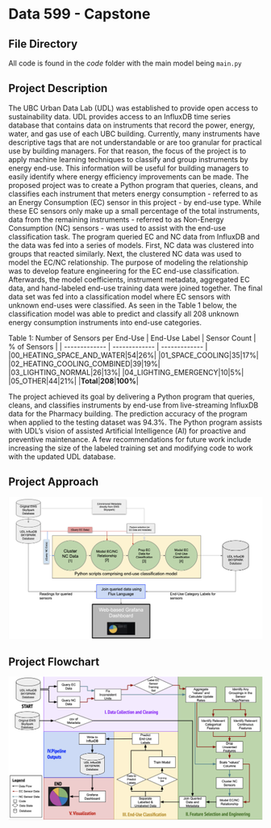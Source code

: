 # Data 599 - Capstone


## File Directory
All code is found in the *code* folder with the main model being <code>main.py</code>

## Project Description
The UBC Urban Data Lab (UDL) was established to provide open access to sustainability data. UDL provides access to an InfluxDB time series database that contains data on instruments that record the power, energy, water, and gas use of each UBC building. Currently, many instruments have descriptive tags that are not understandable or are too granular for practical use by building managers. For that reason, the focus of the project is to apply machine learning techniques to classify and group instruments by energy end-use. This information will be useful for building managers to easily identify where energy efficiency improvements can be made.
The proposed project was to create a Python program that queries, cleans, and classifies each instrument that meters energy consumption - referred to as an Energy Consumption (EC) sensor in this project - by end-use type. While these EC sensors only make up a small percentage of the total instruments, data from the remaining instruments - referred to as Non-Energy Consumption (NC) sensors - was used to assist with the end-use classification task. The program queried EC and NC data from InfluxDB and the data was fed into a series of models. First, NC data was clustered into groups that reacted similarly. Next, the clustered NC data was used to model the EC/NC relationship. The purpose of modeling the relationship was to develop feature engineering for the EC end-use classification. Afterwards, the model coefficients, instrument metadata, aggregated EC data, and hand-labeled end-use training data were joined together. The final data set was fed into a classification model where EC sensors with unknown end-uses were classified. 
As seen in the Table 1 below, the classification model was able to predict and classify all 208 unknown energy consumption instruments into end-use categories.

Table 1: Number of Sensors per End-Use
| End-Use Label | Sensor Count | % of Sensors  | 
| ------------- | ------------- | ------------- |
|00_HEATING_SPACE_AND_WATER|54|26%|
|01_SPACE_COOLING|35|17%|
|02_HEATING_COOLING_COMBINED|39|19%|
|03_LIGHTING_NORMAL|26|13%|
|04_LIGHTING_EMERGENCY|10|5%|
|05_OTHER|44|21%|
|**Total**|**208**|**100%**|


The project achieved its goal by delivering a Python program that queries, cleans, and classifies instruments by end-use from live-streaming InfluxDB data for the Pharmacy building. The prediction accuracy of the program when applied to the testing dataset was 94.3%. The Python program assists with UDL’s vision of assisted Artificial Intelligence (AI) for proactive and preventive maintenance. A few recommendations for future work include increasing the size of the labeled training set and modifying code to work with the updated UDL database. 

## Project Approach
![](Logistics/Diagrams/Project_Approach.png)

## Project Flowchart
![](Logistics/Diagrams/Project_Flowchart.png)
